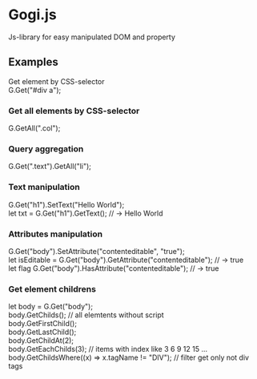 # Gogi.js  
Js-library for easy manipulated DOM and property

## Examples  
Get element by CSS-selector  
G.Get("#div a");  

### Get all elements by CSS-selector    
G.GetAll(".col");  

### Query aggregation  
G.Get(".text").GetAll("li");  

### Text manipulation  
G.Get("h1").SetText("Hello World");  
let txt = G.Get("h1").GetText(); // -> Hello World  

### Attributes manipulation  
G.Get("body").SetAttribute("contenteditable", "true");  
let isEditable = G.Get("body").GetAttribute("contenteditable"); // -> true  
let flag G.Get("body").HasAttribute("contenteditable"); // -> true  

### Get element childrens  
let body = G.Get("body");  
body.GetChilds(); // all elemtents without script  
body.GetFirstChild();  
body.GetLastChild();  
body.GetChildAt(2);  
body.GetEachChilds(3); // items with index like 3 6 9 12 15 ...  
body.GetChildsWhere((x) => x.tagName != "DIV"); // filter get only not div tags  
